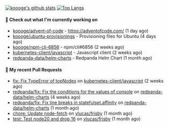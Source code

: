 [![koooge's github stats](https://github-readme-stats.vercel.app/api?username=koooge&count_private=true&show_icons=true)](https://github.com/anuraghazra/github-readme-stats)
[![Top Langs](https://github-readme-stats.vercel.app/api/top-langs/?username=koooge&langs_count=5)](https://github.com/anuraghazra/github-readme-stats)

#### 👷 Check out what I'm currently working on

- [koooge/advent-of-code](https://github.com/koooge/advent-of-code) - https://adventofcode.com/ (1 day ago)
- [koooge/ubuntu-provisionings](https://github.com/koooge/ubuntu-provisionings) - Provisioning files for Ubuntu (4 days ago)
- [koooge/npm-cli-6856](https://github.com/koooge/npm-cli-6856) - npm/cli#6856 (2 weeks ago)
- [kubernetes-client/javascript](https://github.com/kubernetes-client/javascript) - Javascript client (2 weeks ago)
- [redpanda-data/helm-charts](https://github.com/redpanda-data/helm-charts) - Redpanda Helm Chart (1 month ago)

#### 🔨 My recent Pull Requests

- [fix: Fix TypeError of topNodes](https://github.com/kubernetes-client/javascript/pull/1445) on [kubernetes-client/javascript](https://github.com/kubernetes-client/javascript) (2 weeks ago)
- [redpanda/fix: Fix the conditions for the values of console](https://github.com/redpanda-data/helm-charts/pull/856) on [redpanda-data/helm-charts](https://github.com/redpanda-data/helm-charts) (4 weeks ago)
- [redpanda/fix: Fix line breaks in statefulset.affinity](https://github.com/redpanda-data/helm-charts/pull/830) on [redpanda-data/helm-charts](https://github.com/redpanda-data/helm-charts) (1 month ago)
- [chore: Update node-fetch](https://github.com/vlucas/frisby/pull/597) on [vlucas/frisby](https://github.com/vlucas/frisby) (1 month ago)
- [test: Test node20 and drop 16](https://github.com/vlucas/frisby/pull/596) on [vlucas/frisby](https://github.com/vlucas/frisby) (1 month ago)
